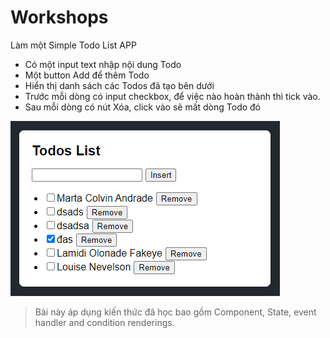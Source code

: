 # Workshops

Làm một Simple Todo List APP

- Có một input text nhập nội dung Todo
- Một button Add để thêm Todo
- Hiển thị danh sách các Todos đã tạo bên dưới
- Trước mỗi dòng có input checkbox, để việc nào hoàn thành thì tick vào.
- Sau mỗi dòng có nút Xóa, click vào sẽ mất dòng Todo đó

![todo](todo.png)


> Bài này áp dụng kiến thức đã học bao gồm Component, State, event handler and condition renderings.